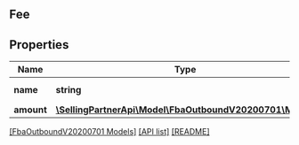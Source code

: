 ## Fee

## Properties

Name | Type | Description | Notes
------------ | ------------- | ------------- | -------------
**name** | **string** | The type of fee. |
**amount** | [**\SellingPartnerApi\Model\FbaOutboundV20200701\Money**](Money.md) |  |

[[FbaOutboundV20200701 Models]](../) [[API list]](../../Api) [[README]](../../../README.md)

